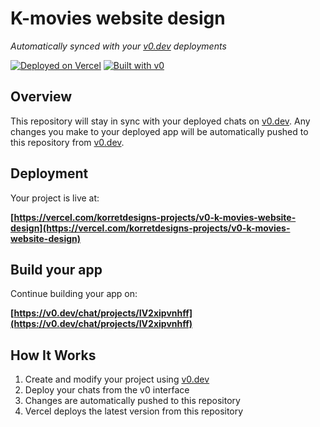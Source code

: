 # K-movies website design

*Automatically synced with your [v0.dev](https://v0.dev) deployments*

[![Deployed on Vercel](https://img.shields.io/badge/Deployed%20on-Vercel-black?style=for-the-badge&logo=vercel)](https://vercel.com/korretdesigns-projects/v0-k-movies-website-design)
[![Built with v0](https://img.shields.io/badge/Built%20with-v0.dev-black?style=for-the-badge)](https://v0.dev/chat/projects/IV2xipvnhff)

## Overview

This repository will stay in sync with your deployed chats on [v0.dev](https://v0.dev).
Any changes you make to your deployed app will be automatically pushed to this repository from [v0.dev](https://v0.dev).

## Deployment

Your project is live at:

**[https://vercel.com/korretdesigns-projects/v0-k-movies-website-design](https://vercel.com/korretdesigns-projects/v0-k-movies-website-design)**

## Build your app

Continue building your app on:

**[https://v0.dev/chat/projects/IV2xipvnhff](https://v0.dev/chat/projects/IV2xipvnhff)**

## How It Works

1. Create and modify your project using [v0.dev](https://v0.dev)
2. Deploy your chats from the v0 interface
3. Changes are automatically pushed to this repository
4. Vercel deploys the latest version from this repository